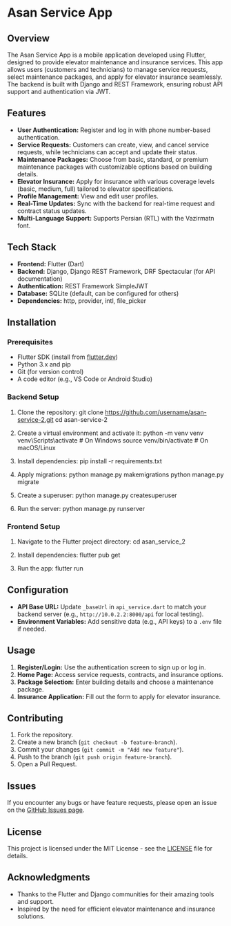 # Asan Service App

## Overview
The Asan Service App is a mobile application developed using Flutter, designed to provide elevator maintenance and insurance services. This app allows users (customers and technicians) to manage service requests, select maintenance packages, and apply for elevator insurance seamlessly. The backend is built with Django and REST Framework, ensuring robust API support and authentication via JWT.

## Features
- **User Authentication:** Register and log in with phone number-based authentication.
- **Service Requests:** Customers can create, view, and cancel service requests, while technicians can accept and update their status.
- **Maintenance Packages:** Choose from basic, standard, or premium maintenance packages with customizable options based on building details.
- **Elevator Insurance:** Apply for insurance with various coverage levels (basic, medium, full) tailored to elevator specifications.
- **Profile Management:** View and edit user profiles.
- **Real-Time Updates:** Sync with the backend for real-time request and contract status updates.
- **Multi-Language Support:** Supports Persian (RTL) with the Vazirmatn font.

## Tech Stack
- **Frontend:** Flutter (Dart)
- **Backend:** Django, Django REST Framework, DRF Spectacular (for API documentation)
- **Authentication:** REST Framework SimpleJWT
- **Database:** SQLite (default, can be configured for others)
- **Dependencies:** http, provider, intl, file_picker

## Installation

### Prerequisites
- Flutter SDK (install from [flutter.dev](https://flutter.dev))
- Python 3.x and pip
- Git (for version control)
- A code editor (e.g., VS Code or Android Studio)

### Backend Setup
1. Clone the repository:
   git clone https://github.com/username/asan-service-2.git
   cd asan-service-2
   
2. Create a virtual environment and activate it:
  python -m venv venv
  venv\Scripts\activate  # On Windows
  source venv/bin/activate  # On macOS/Linux

3. Install dependencies:
  pip install -r requirements.txt

4. Apply migrations:
  python manage.py makemigrations
  python manage.py migrate

5. Create a superuser:
  python manage.py createsuperuser

6. Run the server:
  python manage.py runserver

### Frontend Setup
1. Navigate to the Flutter project directory:
cd asan_service_2

2. Install dependencies:
flutter pub get

3. Run the app:
flutter run

## Configuration
- **API Base URL:** Update `_baseUrl` in `api_service.dart` to match your backend server (e.g., `http://10.0.2.2:8000/api` for local testing).
- **Environment Variables:** Add sensitive data (e.g., API keys) to a `.env` file if needed.

## Usage
1. **Register/Login:** Use the authentication screen to sign up or log in.
2. **Home Page:** Access service requests, contracts, and insurance options.
3. **Package Selection:** Enter building details and choose a maintenance package.
4. **Insurance Application:** Fill out the form to apply for elevator insurance.

## Contributing
1. Fork the repository.
2. Create a new branch (`git checkout -b feature-branch`).
3. Commit your changes (`git commit -m "Add new feature"`).
4. Push to the branch (`git push origin feature-branch`).
5. Open a Pull Request.

## Issues
If you encounter any bugs or have feature requests, please open an issue on the [GitHub Issues page](https://github.com/username/asan-service-2/issues).

## License
This project is licensed under the MIT License - see the [LICENSE](LICENSE) file for details.

## Acknowledgments
- Thanks to the Flutter and Django communities for their amazing tools and support.
- Inspired by the need for efficient elevator maintenance and insurance solutions.
